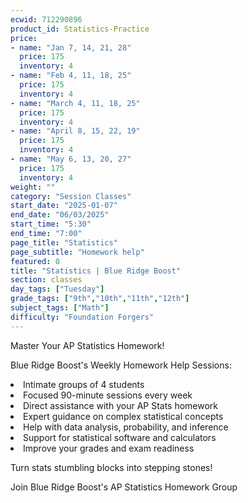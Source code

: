 ```yaml
---
ecwid: 712290896
product_id: Statistics-Practice
price:
- name: "Jan 7, 14, 21, 28"
  price: 175
  inventory: 4
- name: "Feb 4, 11, 18, 25"
  price: 175
  inventory: 4
- name: "March 4, 11, 18, 25"
  price: 175
  inventory: 4
- name: "April 8, 15, 22, 19"
  price: 175
  inventory: 4
- name: "May 6, 13, 20, 27"
  price: 175
  inventory: 4
weight: ""
category: "Session Classes"
start_date: "2025-01-07"
end_date: "06/03/2025"
start_time: "5:30"
end_time: "7:00"
page_title: "Statistics"
page_subtitle: "Homework help"
featured: 0
title: "Statistics | Blue Ridge Boost"
section: classes
day_tags: ["Tuesday"]
grade_tags: ["9th","10th","11th","12th"]
subject_tags: ["Math"]
difficulty: "Foundation Forgers"
---
```

<p><span></span>Master Your AP Statistics Homework!</p><p>Blue Ridge Boost's Weekly Homework Help Sessions:</p><li> Intimate groups of 4 students</li><li>Focused 90-minute sessions every week</li><li>Direct assistance with your AP Stats homework</li><li>Expert guidance on complex statistical concepts</li><li>Help with data analysis, probability, and inference</li><li>Support for statistical software and calculators</li><li>Improve your grades and exam readiness</li><p>Turn stats stumbling blocks into stepping stones!</p><p>Join Blue Ridge Boost's AP Statistics Homework Group</p>
